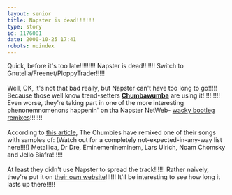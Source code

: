 ```yaml
---
layout: senior
title: Napster is dead!!!!!!
type: story
id: 1176001
date: 2000-10-25 17:41
robots: noindex
---
```

Quick, before it's too late!!!!!!!!! Napster is dead!!!!!!! Switch to Gnutella/Freenet/PloppyTrader!!!!!<br/> <br/>Well, OK, it's not that bad really, but Napster can't have too long to go!!!!! Because those well know trend-setters <a href="http://seniorcitizen.blogspot.com/archives/2000_09_24_seniorcitizen_archive.html#928109"><b>Chumbawumba</b></a> are using it!!!!!!!!!! Even worse, they're taking part in one of the more interesting phenonemnomenons happenin' on tha Napster NetWeb- <a href="http://seniorcitizen.blogspot.com/archives/2000_10_08_seniorcitizen_archive.html#1071851">wacky bootleg remixes</a>!!!!!!!<br/> <br/>According to <a href="http://www.rollingstone.com/sections/news/text/newsarticle.asp?afl=">this article</a>, The Chumbies have remixed one of their songs with samples of: (Watch out for a completely not-expected-in-any-way list here!!!!) Metallica, Dr Dre, Eminemenineminem, Lars Ulrich, Noam Chomsky and Jello Biafra!!!!!!<br/> <br/>At least they didn't use Napster to spread the track!!!!!! Rather naively, they're put it on <a href="http://www.chumba.com/">their own website</a>!!!!!! It'll be interesting to see how long it lasts up there!!!!!